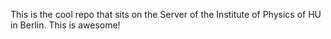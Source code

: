 This is the cool repo that sits on the Server of the Institute of Physics of HU in Berlin. This is awesome!
